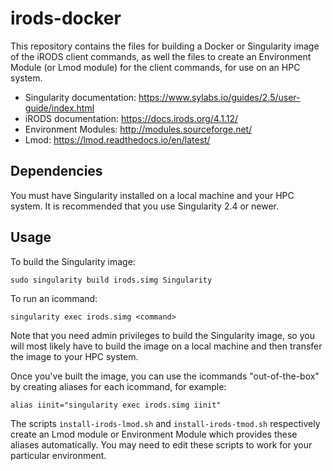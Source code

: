# irods-docker

This repository contains the files for building a Docker or Singularity image of the iRODS client commands, as well the files to create an Environment Module (or Lmod module) for the client commands, for use on an HPC system.

- Singularity documentation: https://www.sylabs.io/guides/2.5/user-guide/index.html
- iRODS documentation: https://docs.irods.org/4.1.12/
- Environment Modules: http://modules.sourceforge.net/
- Lmod: https://lmod.readthedocs.io/en/latest/

## Dependencies

You must have Singularity installed on a local machine and your HPC system. It is recommended that you use Singularity 2.4 or newer.

## Usage

To build the Singularity image:
```
sudo singularity build irods.simg Singularity
```

To run an icommand:
```
singularity exec irods.simg <command>
```

Note that you need admin privileges to build the Singularity image, so you will most likely have to build the image on a local machine and then transfer the image to your HPC system.

Once you've built the image, you can use the icommands "out-of-the-box" by creating aliases for each icommand, for example:
```
alias iinit="singularity exec irods.simg iinit"
```

The scripts `install-irods-lmod.sh` and `install-irods-tmod.sh` respectively create an Lmod module or Environment Module which provides these aliases automatically. You may need to edit these scripts to work for your particular environment.
